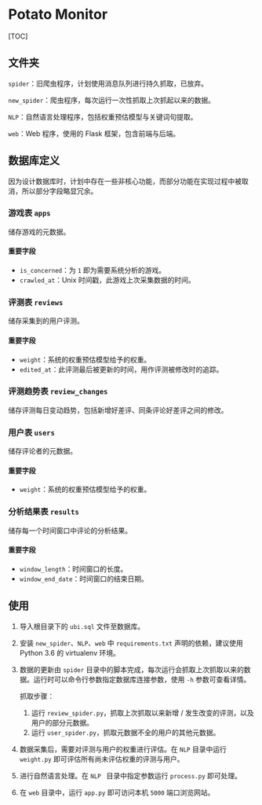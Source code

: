 # Potato Monitor

[TOC]

## 文件夹

`spider`：旧爬虫程序，计划使用消息队列进行持久抓取，已放弃。

`new_spider`：爬虫程序，每次运行一次性抓取上次抓起以来的数据。

`NLP`：自然语言处理程序，包括权重预估模型与关键词句提取。

`web`：Web 程序，使用的 Flask 框架，包含前端与后端。

## 数据库定义

因为设计数据库时，计划中存在一些非核心功能，而部分功能在实现过程中被取消，所以部分字段略显冗余。

### 游戏表 `apps`

储存游戏的元数据。

####  重要字段

- `is_concerned`：为 `1` 即为需要系统分析的游戏。
- `crawled_at`：Unix 时间戳，此游戏上次采集数据的时间。

### 评测表 `reviews`

储存采集到的用户评测。

#### 重要字段

- `weight`：系统的权重预估模型给予的权重。
- `edited_at`：此评测最后被更新的时间，用作评测被修改时的追踪。

### 评测趋势表 `review_changes`

储存评测每日变动趋势，包括新增好差评、同条评论好差评之间的修改。

### 用户表 `users`

储存评论者的元数据。

#### 重要字段

- `weight`：系统的权重预估模型给予的权重。

### 分析结果表 `results`

储存每一个时间窗口中评论的分析结果。

#### 重要字段

- `window_length`：时间窗口的长度。
- `window_end_date`：时间窗口的结束日期。

## 使用

1. 导入根目录下的 `ubi.sql` 文件至数据库。

2. 安装 `new_spider`、`NLP`、`web` 中 `requirements.txt` 声明的依赖，建议使用 Python 3.6 的 virtualenv 环境。

3. 数据的更新由 `spider` 目录中的脚本完成，每次运行会抓取上次抓取以来的数据。运行时可以命令行参数指定数据库连接参数，使用 `-h` 参数可查看详情。

   抓取步骤：

   1. 运行 `review_spider.py`，抓取上次抓取以来新增 / 发生改变的评测，以及用户的部分元数据。
   2. 运行 `user_spider.py`，抓取元数据不全的用户的其他元数据。

4. 数据采集后，需要对评测与用户的权重进行评估。在 `NLP` 目录中运行 `weight.py` 即可评估所有尚未评估权重的评测与用户。

5. 进行自然语言处理。在 `NLP ` 目录中指定参数运行 `process.py` 即可处理。

6. 在 `web` 目录中，运行 `app.py` 即可访问本机 `5000` 端口浏览网站。